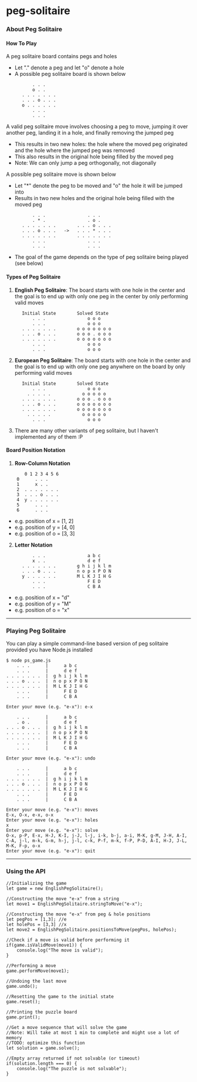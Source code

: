 # peg-solitaire

### About Peg Solitaire

#### How To Play

A peg solitaire board contains pegs and holes
   - Let "." denote a peg and let "o" denote a hole
   - A possible peg solitaire board is shown below
```
          . . .     
          o . .          
      . . . . . . .     
      . . . o . . .     
      o . . . . . .     
          . . .       
          . . .         
```
A valid peg solitaire move involves choosing a peg to move, jumping it over another peg, landing it in a hole, and finally removing the jumped peg
   - This results in two new holes: the hole where the moved peg 
     originated and the hole where the jumped peg was removed
   - This also results in the original hole being filled by the moved peg
   - Note: We can only jump a peg orthogonally, not diagonally

A possible peg solitaire move is shown below
   - Let "*" denote the peg to be moved and "o" the hole it will be jumped 
     into
  - Results in two new holes and the original hole being filled with the 
    moved peg

```
          . . .                . . .
          . * .                . o .
      . . . . . . .        . . . o . . .
      . . . o . . .   ->   . . . * . . .
      . . . . . . .        . . . . . . .
          . . .                . . .
          . . .                . . .
```
- The goal of the game depends on the type of peg solitaire being played (see below)

#### Types of Peg Solitaire

1) **English Peg Solitaire**: The board starts with one hole in the center and the goal is to end up with only one peg in the center by only performing valid moves
```
      Initial State        Solved State
          . . .                o o o
          . . .                o o o
      . . . . . . .        o o o o o o o
      . . . o . . .        o o o . o o o
      . . . . . . .        o o o o o o o
          . . .                o o o
          . . .                o o o
```
2) **European Peg Solitaire**: The board starts with one hole in the center and the goal is to end up with only one peg anywhere on the board by only performing valid moves
```
      Initial State        Solved State
          . . .                o o o
        . . . . .            o o o o o
      . . . . . . .        o o o . o o o
      . . . o . . .        o o o o o o o
      . . . . . . .        o o o o o o o
        . . . . .            o o o o o
          . . .                o o o
```
3) There are many other variants of peg solitaire, but I haven't implemented any of them :P
#### Board Position Notation

1) **Row-Column Notation**
```
       0 1 2 3 4 5 6
    0      . . .
    1      x . .
    2  . . . . . . .
    3  . . . o . . .
    4  y . . . . . .
    5      . . .
    6      . . .
```
- e.g. position of x = [1, 2]
- e.g. position of y = [4, 0]
- e.g. position of o = [3, 3]

2) **Letter Notation**
```
          . . .                a b c
          x . .                d e f
      . . . . . . .        g h i j k l m
      . . . o . . .        n o p x P O N
      y . . . . . .        M L K J I H G
          . . .                F E D
          . . .                C B A
```
- e.g. position of x = "d"
- e.g. position of y = "M"
- e.g. position of o = "x"
---
### Playing Peg Solitaire

You can play a simple command-line based version of peg solitaire provided you have Node.js installed
```
$ node ps_game.js
    . . .      |      a b c
    . . .      |      d e f
. . . . . . .  |  g h i j k l m
. . . o . . .  |  n o p x P O N
. . . . . . .  |  M L K J I H G
    . . .      |      F E D
    . . .      |      C B A

Enter your move (e.g. "e-x"): e-x

    . . .      |      a b c
    . o .      |      d e f
. . . o . . .  |  g h i j k l m
. . . . . . .  |  n o p x P O N
. . . . . . .  |  M L K J I H G
    . . .      |      F E D
    . . .      |      C B A

Enter your move (e.g. "e-x"): undo

    . . .      |      a b c
    . . .      |      d e f
. . . . . . .  |  g h i j k l m
. . . o . . .  |  n o p x P O N
. . . . . . .  |  M L K J I H G
    . . .      |      F E D
    . . .      |      C B A

Enter your move (e.g. "e-x"): moves
E-x, O-x, e-x, o-x
Enter your move (e.g. "e-x"): holes
x
Enter your move (e.g. "e-x"): solve
O-x, p-P, E-x, H-J, K-I, j-J, l-j, i-k, b-j, a-i, M-K, g-M, J-H, A-I, C-A, j-l, m-k, G-m, h-j, j-l, c-k, P-f, m-k, f-P, P-D, A-I, H-J, J-L, M-K, F-p, o-x
Enter your move (e.g. "e-x"): quit
```
---
### Using the API
```
//Initializing the game
let game = new EnglishPegSolitaire();

//Constructing the move "e-x" from a string
let move1 = EnglishPegSolitaire.stringToMove("e-x");

//Constructing the move "e-x" from peg & hole positions
let pegPos = [1,3]; //e
let holePos = [3,3] //x
let move2 = EnglishPegSolitaire.positionsToMove(pegPos, holePos);

//Check if a move is valid before performing it
if(game.isValidMove(move1)) {
    console.log("The move is valid");
}

//Performing a move
game.performMove(move1);

//Undoing the last move
game.undo();

//Resetting the game to the initial state
game.reset();

//Printing the puzzle board
game.print();

//Get a move sequence that will solve the game
//Note: Will take at most 1 min to complete and might use a lot of memory
//TODO: optimize this function
let solution = game.solve();

//Empty array returned if not solvable (or timeout)
if(solution.length === 0) {
    console.log("The puzzle is not solvable");
}
```
